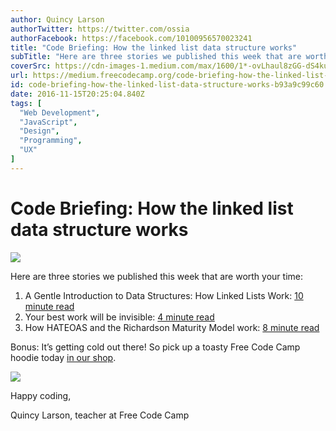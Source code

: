 ```yaml
---
author: Quincy Larson
authorTwitter: https://twitter.com/ossia
authorFacebook: https://facebook.com/10100956570023241
title: "Code Briefing: How the linked list data structure works"
subTitle: "Here are three stories we published this week that are worth your time:..."
coverSrc: https://cdn-images-1.medium.com/max/1600/1*-ovLhaul8zGG-dS4kuGfBA.jpeg
url: https://medium.freecodecamp.org/code-briefing-how-the-linked-list-data-structure-works-b93a9c99c60
id: code-briefing-how-the-linked-list-data-structure-works-b93a9c99c60
date: 2016-11-15T20:25:04.840Z
tags: [
  "Web Development",
  "JavaScript",
  "Design",
  "Programming",
  "UX"
]
---
```

# Code Briefing: How the linked list data structure works



![](https://cdn-images-1.medium.com/max/1600/1*-ovLhaul8zGG-dS4kuGfBA.jpeg)



Here are three stories we published this week that are worth your time:

1.  A Gentle Introduction to Data Structures: How Linked Lists Work: [10 minute read](http://bit.ly/2eXvlis)
2.  Your best work will be invisible: [4 minute read](http://bit.ly/2f1GBxt)
3.  How HATEOAS and the Richardson Maturity Model work: [8 minute read](http://bit.ly/2fdTlP0)

Bonus: It’s getting cold out there! So pick up a toasty Free Code Camp hoodie today [in our shop](http://bit.ly/2b099sb).



![](https://cdn-images-1.medium.com/max/1600/1*_OaXVXQfS4bluNDp00Ws8Q.jpeg)



Happy coding,

Quincy Larson, teacher at Free Code Camp








